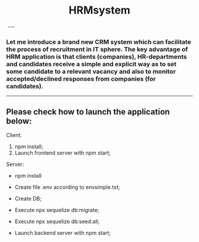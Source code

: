 <h1 align="center">HRMsystem</h1>

<img scr="https://camo.githubusercontent.com/e066086eb51cff224f912136b9ece05d30f543116fa5b6e34292a7e429e94950/68747470733a2f2f6d656469612e67697068792e636f6d2f6d656469612f4c4949544c4a6461657638566c54773667672f67697068792e676966"/>
---

<h3> Let me introduce a brand new CRM system which can facilitate the process of recruitment in IT sphere. The key advantage of HRM application is that clients (companies), HR-departments and candidates receive a simple and explicit way as to set some candidate to a relevant vacancy and also to monitor accepted/declined responses from companies (for candidates). </h3>

---
## Please check how to launch the application below:

Client:

1. npm install;
2. Launch frontend server with npm start;

Server:

 - npm install
 - Create file .env according to envsimple.txt;
 - Create DB;

 - Execute npx sequelize db:migrate;

 - Execute npx sequelize db:seed:all;

 - Launch backend server with npm start;
